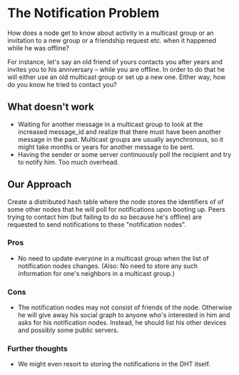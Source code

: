 The Notification Problem
========================

How does a node get to know about activity in a multicast group or an
invitation to a new group or a friendship request etc. when it happened
while he was offline?

For instance, let's say an old friend of yours contacts you after years
and invites you to his anniversary – while you are offline. In order to
do that he will either use an old multicast group or set up a new one.
Either way, how do you know he tried to contact you?


What doesn't work
-----------------

- Waiting for another message in a multicast group to look at the
  increased message_id and realize that there must have been another
  message in the past. Multicast groups are usually asynchronous, so it
  might take months or years for another message to be sent.
- Having the sender or some server continuously poll the recipient and
  try to notify him. Too much overhead.


Our Approach
------------

Create a distributed hash table where the node stores the identifiers of
of some other nodes that he will poll for notifications upon booting up.
Peers trying to contact him (but failing to do so because he's offline)
are requested to send notifications to these "notification nodes".


### Pros

- No need to update everyone in a multicast group when the list of
  notification nodes changes. (Also: No need to store any such
  information for one's neighbors in a multicast group.)


### Cons

- The notification nodes may not consist of friends of the node.
  Otherwise he will give away his social graph to anyone who's
  interested in him and asks for his notification nodes. Instead, he
  should list his other devices and possibly some public servers.


### Further thoughts

- We might even resort to storing the notifications in the DHT itself.
